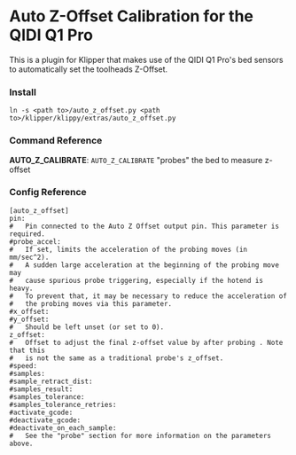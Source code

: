 # Auto Z-Offset Calibration for the QIDI Q1 Pro

This is a plugin for Klipper that makes use of the QIDI Q1 Pro's bed sensors to automatically set the toolheads Z-Offset.

### Install
```
ln -s <path to>/auto_z_offset.py <path to>/klipper/klippy/extras/auto_z_offset.py
```

### Command Reference
**AUTO_Z_CALIBRATE**: `AUTO_Z_CALIBRATE` "probes" the bed to measure z-offset

### Config Reference
```
[auto_z_offset]
pin:
#   Pin connected to the Auto Z Offset output pin. This parameter is required.
#probe_accel:
#   If set, limits the acceleration of the probing moves (in mm/sec^2).
#   A sudden large acceleration at the beginning of the probing move may
#   cause spurious probe triggering, especially if the hotend is heavy.
#   To prevent that, it may be necessary to reduce the acceleration of
#   the probing moves via this parameter.
#x_offset:
#y_offset:
#   Should be left unset (or set to 0).
z_offset:
#   Offset to adjust the final z-offset value by after probing . Note that this
#   is not the same as a traditional probe's z_offset.
#speed:
#samples:
#sample_retract_dist:
#samples_result:
#samples_tolerance:
#samples_tolerance_retries:
#activate_gcode:
#deactivate_gcode:
#deactivate_on_each_sample:
#   See the "probe" section for more information on the parameters above.
```
